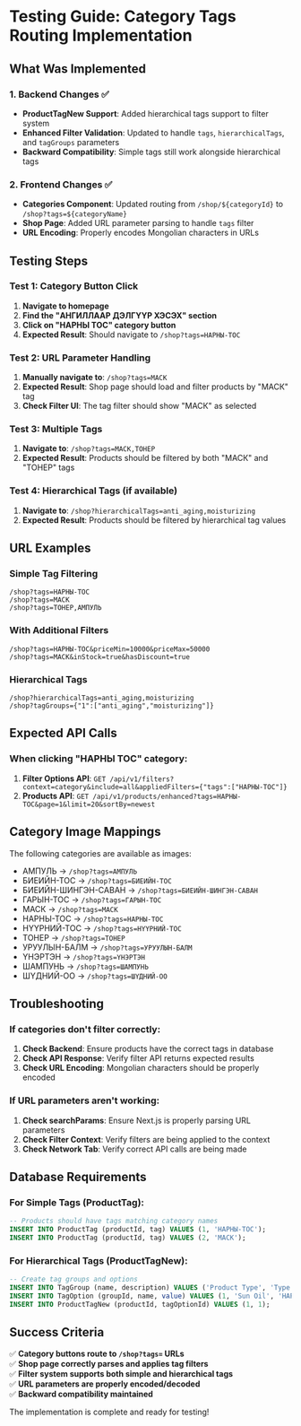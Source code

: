 # Testing Guide: Category Tags Routing Implementation

## What Was Implemented

### 1. Backend Changes ✅
- **ProductTagNew Support**: Added hierarchical tags support to filter system
- **Enhanced Filter Validation**: Updated to handle `tags`, `hierarchicalTags`, and `tagGroups` parameters
- **Backward Compatibility**: Simple tags still work alongside hierarchical tags

### 2. Frontend Changes ✅
- **Categories Component**: Updated routing from `/shop/${categoryId}` to `/shop?tags=${categoryName}`
- **Shop Page**: Added URL parameter parsing to handle `tags` filter
- **URL Encoding**: Properly encodes Mongolian characters in URLs

## Testing Steps

### Test 1: Category Button Click
1. **Navigate to homepage**
2. **Find the "АНГИЛЛААР ДЭЛГҮҮР ХЭСЭХ" section**
3. **Click on "НАРНЫ ТОС" category button**
4. **Expected Result**: Should navigate to `/shop?tags=НАРНЫ-ТОС`

### Test 2: URL Parameter Handling
1. **Manually navigate to**: `/shop?tags=МАСК`
2. **Expected Result**: Shop page should load and filter products by "МАСК" tag
3. **Check Filter UI**: The tag filter should show "МАСК" as selected

### Test 3: Multiple Tags
1. **Navigate to**: `/shop?tags=МАСК,ТОНЕР`
2. **Expected Result**: Products should be filtered by both "МАСК" and "ТОНЕР" tags

### Test 4: Hierarchical Tags (if available)
1. **Navigate to**: `/shop?hierarchicalTags=anti_aging,moisturizing`
2. **Expected Result**: Products should be filtered by hierarchical tag values

## URL Examples

### Simple Tag Filtering
```
/shop?tags=НАРНЫ-ТОС
/shop?tags=МАСК
/shop?tags=ТОНЕР,АМПУЛЬ
```

### With Additional Filters
```
/shop?tags=НАРНЫ-ТОС&priceMin=10000&priceMax=50000
/shop?tags=МАСК&inStock=true&hasDiscount=true
```

### Hierarchical Tags
```
/shop?hierarchicalTags=anti_aging,moisturizing
/shop?tagGroups={"1":["anti_aging","moisturizing"]}
```

## Expected API Calls

### When clicking "НАРНЫ ТОС" category:
1. **Filter Options API**: `GET /api/v1/filters?context=category&include=all&appliedFilters={"tags":["НАРНЫ-ТОС"]}`
2. **Products API**: `GET /api/v1/products/enhanced?tags=НАРНЫ-ТОС&page=1&limit=20&sortBy=newest`

## Category Image Mappings

The following categories are available as images:
- АМПУЛЬ → `/shop?tags=АМПУЛЬ`
- БИЕИЙН-ТОС → `/shop?tags=БИЕИЙН-ТОС`
- БИЕИЙН-ШИНГЭН-САВАН → `/shop?tags=БИЕИЙН-ШИНГЭН-САВАН`
- ГАРЫН-ТОС → `/shop?tags=ГАРЫН-ТОС`
- МАСК → `/shop?tags=МАСК`
- НАРНЫ-ТОС → `/shop?tags=НАРНЫ-ТОС`
- НҮҮРНИЙ-ТОС → `/shop?tags=НҮҮРНИЙ-ТОС`
- ТОНЕР → `/shop?tags=ТОНЕР`
- УРУУЛЫН-БАЛМ → `/shop?tags=УРУУЛЫН-БАЛМ`
- ҮНЭРТЭН → `/shop?tags=ҮНЭРТЭН`
- ШАМПУНЬ → `/shop?tags=ШАМПУНЬ`
- ШҮДНИЙ-ОО → `/shop?tags=ШҮДНИЙ-ОО`

## Troubleshooting

### If categories don't filter correctly:
1. **Check Backend**: Ensure products have the correct tags in database
2. **Check API Response**: Verify filter API returns expected results
3. **Check URL Encoding**: Mongolian characters should be properly encoded

### If URL parameters aren't working:
1. **Check searchParams**: Ensure Next.js is properly parsing URL parameters
2. **Check Filter Context**: Verify filters are being applied to the context
3. **Check Network Tab**: Verify correct API calls are being made

## Database Requirements

### For Simple Tags (ProductTag):
```sql
-- Products should have tags matching category names
INSERT INTO ProductTag (productId, tag) VALUES (1, 'НАРНЫ-ТОС');
INSERT INTO ProductTag (productId, tag) VALUES (2, 'МАСК');
```

### For Hierarchical Tags (ProductTagNew):
```sql
-- Create tag groups and options
INSERT INTO TagGroup (name, description) VALUES ('Product Type', 'Type of beauty product');
INSERT INTO TagOption (groupId, name, value) VALUES (1, 'Sun Oil', 'НАРНЫ-ТОС');
INSERT INTO ProductTagNew (productId, tagOptionId) VALUES (1, 1);
```

## Success Criteria

✅ **Category buttons route to `/shop?tags=` URLs**  
✅ **Shop page correctly parses and applies tag filters**  
✅ **Filter system supports both simple and hierarchical tags**  
✅ **URL parameters are properly encoded/decoded**  
✅ **Backward compatibility maintained**  

The implementation is complete and ready for testing!
